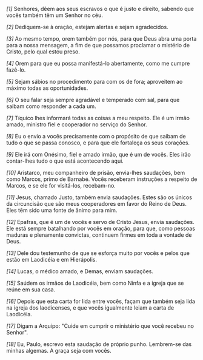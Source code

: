 *[1]* Senhores, dêem aos seus escravos o que é justo e direito, sabendo que vocês também têm um Senhor no céu.

*[2]* Dediquem-se à oração, estejam alertas e sejam agradecidos.

*[3]* Ao mesmo tempo, orem também por nós, para que Deus abra uma porta para a nossa mensagem, a fim de que possamos proclamar o mistério de Cristo, pelo qual estou preso.

*[4]* Orem para que eu possa manifestá-lo abertamente, como me cumpre fazê-lo.

*[5]* Sejam sábios no procedimento para com os de fora; aproveitem ao máximo todas as oportunidades.

*[6]* O seu falar seja sempre agradável e temperado com sal, para que saibam como responder a cada um.

*[7]* Tíquico lhes informará todas as coisas a meu respeito. Ele é um irmão amado, ministro fiel e cooperador no serviço do Senhor.

*[8]* Eu o envio a vocês precisamente com o propósito de que saibam de tudo o que se passa conosco, e para que ele fortaleça os seus corações.

*[9]* Ele irá com Onésimo, fiel e amado irmão, que é um de vocês. Eles irão contar-lhes tudo o que está acontecendo aqui.

*[10]* Aristarco, meu companheiro de prisão, envia-lhes saudações, bem como Marcos, primo de Barnabé. Vocês receberam instruções a respeito de Marcos, e se ele for visitá-los, recebam-no.

*[11]* Jesus, chamado Justo, também envia saudações. Estes são os únicos da circuncisão que são meus cooperadores em favor do Reino de Deus. Eles têm sido uma fonte de ânimo para mim.

*[12]* Epafras, que é um de vocês e servo de Cristo Jesus, envia saudações. Ele está sempre batalhando por vocês em oração, para que, como pessoas maduras e plenamente convictas, continuem firmes em toda a vontade de Deus.

*[13]* Dele dou testemunho de que se esforça muito por vocês e pelos que estão em Laodicéia e em Hierápolis.

*[14]* Lucas, o médico amado, e Demas, enviam saudações.

*[15]* Saúdem os irmãos de Laodicéia, bem como Ninfa e a igreja que se reúne em sua casa.

*[16]* Depois que esta carta for lida entre vocês, façam que também seja lida na igreja dos laodicenses, e que vocês igualmente leiam a carta de Laodicéia.

*[17]* Digam a Arquipo: "Cuide em cumprir o ministério que você recebeu no Senhor".

*[18]* Eu, Paulo, escrevo esta saudação de próprio punho. Lembrem-se das minhas algemas. A graça seja com vocês.

